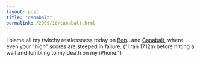```yaml
---
layout: post
title: "canabalt"
permalink: /2009/10/canabalt.html
---
```


I blame all my twitchy restlessness today on [Ben](http://ben.stupidfool.org/typepad/2009/10/canabalt.html)...and [Canabalt](http://www.canabalt.com/), where even your "high" scores are steeped in failure. ("I ran 1712m before hitting a wall and tumbling to my death on my iPhone.")